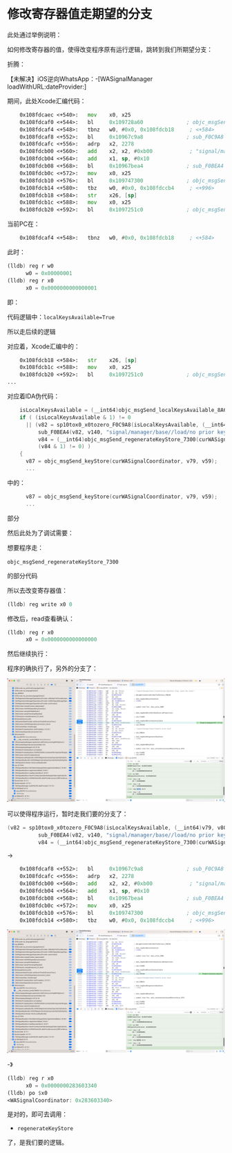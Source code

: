 # 修改寄存器值走期望的分支

此处通过举例说明：

如何修改寄存器的值，使得改变程序原有运行逻辑，跳转到我们所期望分支：

折腾：

【未解决】iOS逆向WhatsApp：-[WASignalManager loadWithURL:dateProvider:]

期间，此处Xcode汇编代码：

```asm
    0x108fdcaec <+540>:   mov    x0, x25
    0x108fdcaf0 <+544>:   bl     0x109728a60              ; objc_msgSend$localKeysAvailable
    0x108fdcaf4 <+548>:   tbnz   w0, #0x0, 0x108fdcb18     ; <+584>
    0x108fdcaf8 <+552>:   bl     0x10967c9a8              ; sub_F0C9A8
    0x108fdcafc <+556>:   adrp   x2, 2278
    0x108fdcb00 <+560>:   add    x2, x2, #0xb00            ; "signal/manager/base//load/no prior keys"
    0x108fdcb04 <+564>:   add    x1, sp, #0x10
    0x108fdcb08 <+568>:   bl     0x10967bea4              ; sub_F0BEA4
    0x108fdcb0c <+572>:   mov    x0, x25
    0x108fdcb10 <+576>:   bl     0x109747300              ; objc_msgSend$regenerateKeyStore
    0x108fdcb14 <+580>:   tbz    w0, #0x0, 0x108fdccb4     ; <+996>
    0x108fdcb18 <+584>:   str    x26, [sp]
    0x108fdcb1c <+588>:   mov    x0, x25
    0x108fdcb20 <+592>:   bl     0x1097251c0              ; objc_msgSend$keyStore
```

当前PC在：

```asm
    0x108fdcaf4 <+548>:   tbnz   w0, #0x0, 0x108fdcb18     ; <+584>
```

此时：

```asm
(lldb) reg r w0
      w0 = 0x00000001
(lldb) reg r x0
      x0 = 0x0000000000000001
```

即：

代码逻辑中：`localKeysAvailable=True`

所以走后续的逻辑

对应着，Xcode汇编中的：

```asm
    0x108fdcb18 <+584>:   str    x26, [sp]
    0x108fdcb1c <+588>:   mov    x0, x25
    0x108fdcb20 <+592>:   bl     0x1097251c0              ; objc_msgSend$keyStore
...
```

对应着IDA伪代码：

```c
    isLocalKeysAvailable = (__int64)objc_msgSend_localKeysAvailable_8A60(curWASignalCoordinator, str_localKeysAvailable);
    if ( (isLocalKeysAvailable & 1) != 0
      || (v82 = sp10tox0_x0tozero_F0C9A8(isLocalKeysAvailable, (__int64)v79, v80, v81),
          sub_F0BEA4(v82, v140, "signal/manager/base//load/no prior keys"),
          v84 = (__int64)objc_msgSend_regenerateKeyStore_7300(curWASignalCoordinator, v83),
          (v84 & 1) != 0) )
    {
      v87 = objc_msgSend_keyStore(curWASignalCoordinator, v79, v59);
      ...
```

中的：

```c
      v87 = objc_msgSend_keyStore(curWASignalCoordinator, v79, v59);
      ...
```

部分

然后此处为了调试需要：

想要程序走：

`objc_msgSend_regenerateKeyStore_7300`

的部分代码

所以去改变寄存器值：

```asm
(lldb) reg write x0 0
```

修改后，read查看确认：

```asm
(lldb) reg r x0
      x0 = 0x0000000000000000
```

然后继续执行：

程序的确执行了，另外的分支了：


![xcode_change_reg_tbnz](../../../assets/img/xcode_change_reg_tbnz.jpg)

可以使得程序运行，暂时走我们要的分支了：

```c
(v82 = sp10tox0_x0tozero_F0C9A8(isLocalKeysAvailable, (__int64)v79, v80, v81),
          sub_F0BEA4(v82, v140, "signal/manager/base//load/no prior keys"),
          v84 = (__int64)objc_msgSend_regenerateKeyStore_7300(curWASignalCoordinator, v83)
```

->

```asm
    0x108fdcaf8 <+552>:   bl     0x10967c9a8              ; sub_F0C9A8
    0x108fdcafc <+556>:   adrp   x2, 2278
    0x108fdcb00 <+560>:   add    x2, x2, #0xb00            ; "signal/manager/base//load/no prior keys"
    0x108fdcb04 <+564>:   add    x1, sp, #0x10
    0x108fdcb08 <+568>:   bl     0x10967bea4              ; sub_F0BEA4
    0x108fdcb0c <+572>:   mov    x0, x25
    0x108fdcb10 <+576>:   bl     0x109747300              ; objc_msgSend$regenerateKeyStore
    0x108fdcb14 <+580>:   tbz    w0, #0x0, 0x108fdccb4     ; <+996>
```

![xcode_changed_reg_bl_other](../../../assets/img/xcode_changed_reg_bl_other.png)

-》

```asm
(lldb) reg r x0
      x0 = 0x0000000283603340
(lldb) po $x0
<WASignalCoordinator: 0x283603340>
```

是对的，即可去调用：

* `regenerateKeyStore`

了，是我们要的逻辑。

